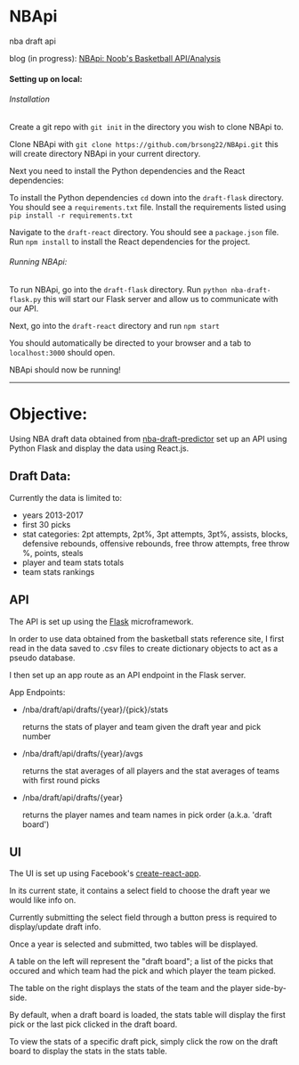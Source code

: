 # NBApi
nba draft api

blog (in progress): [NBApi: Noob's Basketball API/Analysis](https://medium.com/@brsong22/nbapi-noobs-basketball-api-analysis-9a7a01a03a95)

#### Setting up on local:

###### Installation
Create a git repo with ```git init``` in the directory you wish to clone NBApi to.

Clone NBApi with ```git clone https://github.com/brsong22/NBApi.git``` this will create directory NBApi in your current directory.

Next you need to install the Python dependencies and the React dependencies:

To install the Python dependencies ```cd``` down into the ```draft-flask``` directory. You should see a ```requirements.txt``` file. Install the requirements listed using ```pip install -r requirements.txt```

Navigate to the ```draft-react``` directory. You should see a ```package.json``` file. Run ```npm install``` to install the React dependencies for the project.

###### Running NBApi:
To run NBApi, go into the ```draft-flask``` directory. Run ```python nba-draft-flask.py``` this will start our Flask server and allow us to communicate with our API.

Next, go into the ```draft-react``` directory and run ```npm start```

You should automatically be directed to your browser and a tab to ```localhost:3000``` should open.

NBApi should now be running!

---

# Objective:
Using NBA draft data obtained from [nba-draft-predictor](https://github.com/brsong/nba-draft-predictor) set up an API
using Python Flask and display the data using React.js.

## Draft Data:
Currently the data is limited to:
- years 2013-2017
- first 30 picks
- stat categories: 2pt attempts, 2pt%, 3pt attempts, 3pt%, assists, blocks, defensive rebounds, offensive rebounds, free throw attempts, free throw %, points, steals
- player and team stats totals
- team stats rankings

## API

The API is set up using the [Flask](http://flask.pocoo.org/) microframework.

In order to use data obtained from the basketball stats reference site, I first read in the data saved to .csv files to create dictionary objects to act as a pseudo database.

I then set up an app route as an API endpoint in the Flask server.

App Endpoints:
- /nba/draft/api/drafts/{year}/{pick}/stats

   returns the stats of player and team given the draft year and pick number

- /nba/draft/api/drafts/{year}/avgs

   returns the stat averages of all players and the stat averages of teams with first round picks

- /nba/draft/api/drafts/{year}

   returns the player names and team names in pick order (a.k.a. 'draft board')

## UI

The UI is set up using Facebook's [create-react-app](https://github.com/facebook/create-react-app).

In its current state, it contains a select field to choose the draft year we would like info on.

Currently submitting the select field through a button press is required to display/update draft info.

Once a year is selected and submitted, two tables will be displayed.

A table on the left will represent the "draft board"; a list of the picks that occured and which team had the pick and which player the team picked.

The table on the right displays the stats of the team and the player side-by-side.

By default, when a draft board is loaded, the stats table will display the first pick or the last pick clicked in the draft board.

To view the stats of a specific draft pick, simply click the row on the draft board to display the stats in the stats table.
